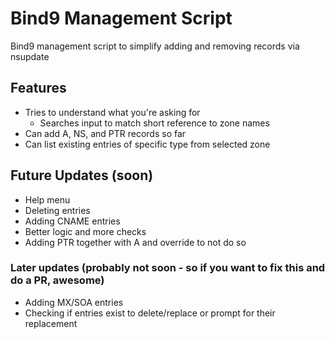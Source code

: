 # Bind9 Management Script

Bind9 management script to simplify adding and removing records via nsupdate

## Features

- Tries to understand what you're asking for
  - Searches input to match short reference to zone names
- Can add A, NS, and PTR records so far
- Can list existing entries of specific type from selected zone

## Future Updates (soon)

- Help menu
- Deleting entries
- Adding CNAME entries
- Better logic and more checks
- Adding PTR together with A and override to not do so

### Later updates (probably not soon - so if you want to fix this and do a PR, awesome)
- Adding MX/SOA entries 
- Checking if entries exist to delete/replace or prompt for their replacement

